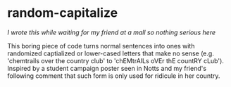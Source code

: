 # random-capitalize

*I wrote this while waiting for my friend at a mall so nothing serious here*

This boring piece of code turns normal sentences into ones with randomized captialized or lower-cased letters that make no sense (e.g. 'chemtrails over the country club' to 'chEMtrAILs oVEr thE countRY cLub'). Inspired by a student campaign poster seen in Notts and my friend's following comment that such form is only used for ridicule in her country. 
